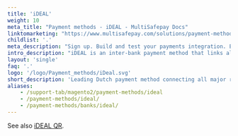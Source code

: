 ```yaml
---
title: 'iDEAL'
weight: 10
meta_title: "Payment methods - iDEAL - MultiSafepay Docs"
linktomarketing: "https://www.multisafepay.com/solutions/payment-methods/ideal"
childlist: '.'
meta_description: "Sign up. Build and test your payments integration. Explore our products and services. Use our API Reference, SDKs, and wrappers. Get support."
intro_description: "iDEAL is an inter-bank payment method that links all major Dutch retail banks. Customers pay via a mobile banking app or in their own online banking environment. Settlement is guaranteed and cannot be reversed by the customer."
layout: 'single'
faq: '.'
logo: '/logo/Payment_methods/iDeal.svg' 
short_description: 'Leading Dutch payment method connecting all major retail banks.'
aliases:
    - /support-tab/magento2/payment-methods/ideal
    - /payment-methods/ideal/
    - /payment-methods/banks/ideal/
---
```


See also [iDEAL QR](/payments/methods/banks/idealqr/).
